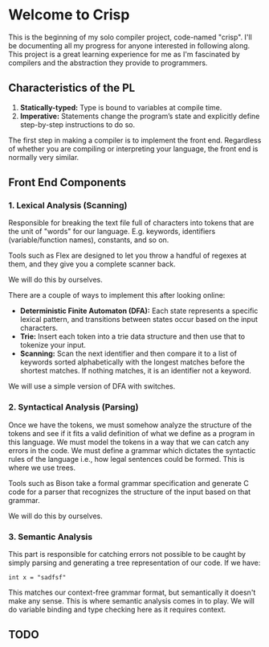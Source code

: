 # Welcome to Crisp

This is the beginning of my solo compiler project, code-named "crisp". I'll be documenting all my progress for anyone interested in following along. This project is a great learning experience for me as I'm fascinated by compilers and the abstraction they provide to programmers.

## Characteristics of the PL

1. **Statically-typed:** Type is bound to variables at compile time.
2. **Imperative:** Statements change the program’s state and explicitly define step-by-step instructions to do so.

The first step in making a compiler is to implement the front end. Regardless of whether you are compiling or interpreting your language, the front end is normally very similar.

## Front End Components

### 1. Lexical Analysis (Scanning)

Responsible for breaking the text file full of characters into tokens that are the unit of "words" for our language. E.g. keywords, identifiers (variable/function names), constants, and so on.

Tools such as Flex are designed to let you throw a handful of regexes at them, and they give you a complete scanner back. 

We will do this by ourselves.

There are a couple of ways to implement this after looking online:

- **Deterministic Finite Automaton (DFA):** Each state represents a specific lexical pattern, and transitions between states occur based on the input characters.
- **Trie:** Insert each token into a trie data structure and then use that to tokenize your input.
- **Scanning:** Scan the next identifier and then compare it to a list of keywords sorted alphabetically with the longest matches before the shortest matches. If nothing matches, it is an identifier not a keyword.

We will use a simple version of DFA with switches.

### 2. Syntactical Analysis (Parsing)

Once we have the tokens, we must somehow analyze the structure of the tokens and see if it fits a valid definition of what we define as a program in this language. We must model the tokens in a way that we can catch any errors in the code. We must define a grammar which dictates the syntactic rules of the language i.e., how legal sentences could be formed. This is where we use trees.

Tools such as Bison take a formal grammar specification and generate C code for a parser that recognizes the structure of the input based on that grammar.

We will do this by ourselves.

### 3. Semantic Analysis

This part is responsible for catching errors not possible to be caught by simply parsing and generating a tree representation of our code. If we have:

```
int x = "sadfsf"
```

This matches our context-free grammar format, but semantically it doesn't make any sense. This is where semantic analysis comes in to play. We will do variable binding and 
type checking here as it requires context.

## TODO
